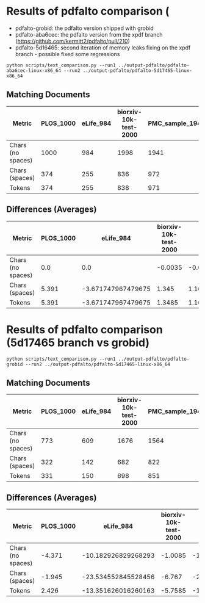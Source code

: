 # Results of pdfalto comparison (

- pdfalto-grobid: the pdfalto version shipped with grobid
- pdfalto-aba6cec: the pdfalto version from the xpdf branch (https://github.com/kermitt2/pdfalto/pull/210)
- pdfalto-5d16465: second iteration of memory leaks fixing on the xpdf branch - possible fixed some regressions

```shell
python scripts/text_comparison.py --run1 ../output-pdfalto/pdfalto-aba6cec-linux-x86_64 --run2 ../output-pdfalto/pdfalto-5d17465-linux-x86_64
```

## Matching Documents

| Metric            | PLOS_1000 | eLife_984 | biorxiv-10k-test-2000 | PMC_sample_1943 |
|-------------------|-----------|-----------|-----------------------|-----------------|
| Chars (no spaces) | 1000      | 984       | 1998                  | 1941            |
| Chars (spaces)    | 374       | 255       | 836                   | 972             |
| Tokens            | 374       | 255       | 838                   | 971             |

## Differences (Averages)

| Metric            | PLOS_1000 | eLife_984          | biorxiv-10k-test-2000 | PMC_sample_1943       |
|-------------------|-----------|--------------------|-----------------------|-----------------------|
| Chars (no spaces) | 0.0       | 0.0                | -0.0035               | -0.001029336078229542 |
| Chars (spaces)    | 5.391     | -3.671747967479675 | 1.345                 | 1.1065362840967576    |
| Tokens            | 5.391     | -3.671747967479675 | 1.3485                | 1.107565620174987     |

# Results of pdfalto comparison (5d17465 branch vs grobid)

```shell
python scripts/text_comparison.py --run1 ../output-pdfalto/pdfalto-grobid --run2 ../output-pdfalto/pdfalto-5d17465-linux-x86_64
```

## Matching Documents

| Metric            | PLOS_1000 | eLife_984 | biorxiv-10k-test-2000 | PMC_sample_1943 |
|-------------------|-----------|-----------|-----------------------|-----------------|
| Chars (no spaces) | 773       | 609       | 1676                  | 1564            |
| Chars (spaces)    | 322       | 142       | 682                   | 822             |
| Tokens            | 331       | 150       | 698                   | 851             |

## Differences (Averages)

| Metric            | PLOS_1000 | eLife_984           | biorxiv-10k-test-2000 | PMC_sample_1943     |
|-------------------|-----------|---------------------|-----------------------|---------------------|
| Chars (no spaces) | -4.371    | -10.182926829268293 | -1.0085               | -1.75295934122491   |
| Chars (spaces)    | -1.945    | -23.534552845528456 | -6.767                | -2.8754503345342255 |
| Tokens            | 2.426     | -13.351626016260163 | -5.7585               | -1.1224909933093155 |